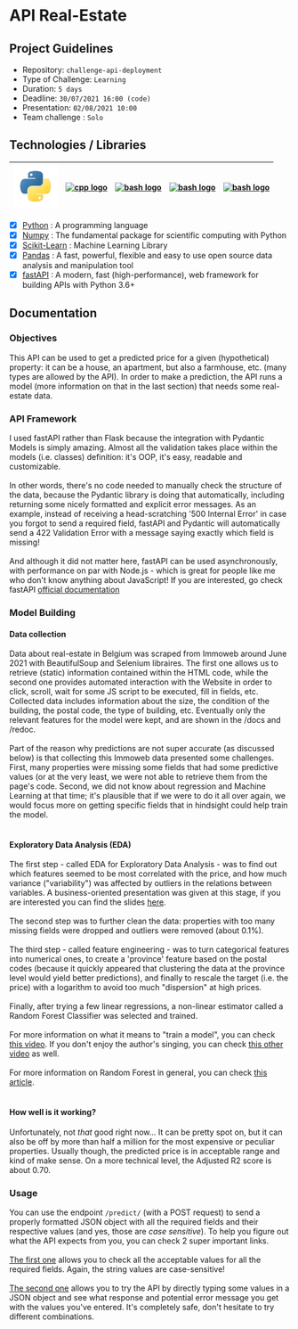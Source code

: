 # API Real-Estate

## Project Guidelines

- Repository: `challenge-api-deployment`
- Type of Challenge: `Learning`
- Duration: `5 days`
- Deadline: `30/07/2021 16:00 (code)`
- Presentation: `02/08/2021 10:00`
- Team challenge : `Solo`

## Technologies / Libraries 

|   [<img src="https://raw.githubusercontent.com/github/explore/80688e429a7d4ef2fca1e82350fe8e3517d3494d/topics/python/python.png" alt="python logo" width="80">](https://www.python.org/) |  [<img src="https://www.scipy.org/_static/images/numpylogoicon.png" alt="cpp logo" width="80">](https://numpy.org/)  |  [<img src="https://github.com/scikit-learn/scikit-learn/blob/main/doc/logos/scikit-learn-logo-thumb.png?raw=true" alt="bash logo" width="80">](https://scikit-learn.org/stable/index.html)  |  [<img src="https://camo.githubusercontent.com/86d9ca3437f5034da052cf0fd398299292aab0e4479b58c20f2fc37dd8ccbe05/68747470733a2f2f666173746170692e7469616e676f6c6f2e636f6d2f696d672f6c6f676f2d6d617267696e2f6c6f676f2d7465616c2e706e67" alt="bash logo" width="80">](https://fastapi.tiangolo.com/)  | [<img src="https://pandas.pydata.org/static/img/pandas_white.svg" alt="bash logo" width="60">](https://www.json.org/json-fr.html)  |
|---|---|---|---|---|

- [X]  [Python](https://www.python.org/) : A programming language
- [X]  [Numpy](https://numpy.org/) : The fundamental package for scientific computing with Python
- [X]  [Scikit-Learn](https://scikit-learn.org/stable/index.html) : Machine Learning Library
- [X]  [Pandas](https://pandas.pydata.org/) : A fast, powerful, flexible and easy to use open source data analysis and manipulation tool
- [X]  [fastAPI](https://fastapi.tiangolo.com/) : A modern, fast (high-performance), web framework for building APIs with Python 3.6+

## Documentation

### Objectives
This API can be used to get a predicted price for a given (hypothetical) property: it can be a house, an apartment, but also a farmhouse, etc. (many types are allowed by the API).
In order to make a prediction, the API runs a model (more information on that in the last section) that needs some real-estate data.

### API Framework
I used fastAPI rather than Flask because the integration with Pydantic Models
				is simply amazing. Almost all the validation takes place within the models (i.e. classes) definition: it's
				OOP, it's easy, readable and customizable. <br> <br> In other words, there's no code needed to manually check the
				structure of the data, because the Pydantic library is doing that automatically, including returning some
				nicely formatted and explicit error messages. As an example, instead of receiving a head-scratching '500 Internal Error'
				in case you forgot to send a required field, fastAPI and Pydantic will automatically send a 422 Validation Error with a
				message saying exactly which field is missing! <br> <br> And although it did not matter here, fastAPI can be used asynchronously,
				with performance on par with Node.js - which is great for people like me who don't know anything about JavaScript!
				If you are interested, go check fastAPI <a href="https://fastapi.tiangolo.com/">official documentation</a>

### Model Building
#### Data collection
Data about real-estate in Belgium was scraped from Immoweb around June 2021 with BeautifulSoup and Selenium libraires.
The first one allows us to retrieve (static) information contained within the HTML code, while the second one provides
automated interaction with the Website in order to click, scroll, wait for some JS script to be executed, fill in fields, etc.
Collected data includes information about the size, the condition of the building, the postal code, the type of building, etc.
Eventually only the relevant features for the model were kept, and are shown in the /docs and /redoc.<br> <br>
Part of the reason why predictions are not super accurate (as discussed below) is that collecting this Immoweb data
presented some challenges. First, many properties were missing some fields that had some predictive values (or at the
very least, we were not able to retrieve them from the page's code. Second, we did not know about regression and
Machine Learning at that time; it's plausible that if we were to do it all over again, we would focus more on getting
specific fields that in hindsight could help train the model.
<br><br>

#### Exploratory Data Analysis (EDA)
The first step - called EDA for Exploratory Data Analysis - was to find out which features seemed to be
most correlated with the price, and how much variance ("variability") was affected by outliers in the
relations between variables. A business-oriented presentation was given at this stage, if you are
interested you can find the slides <a href="https://docs.google.com/presentation/d/1M11hxMh23T3_ekDTXdYrt9FqNda51EgjlWvOKnej7e4/edit?usp=sharing">here</a>.
<br> <br>
The second step was to further clean the data: properties with too many missing fields were dropped and
outliers were removed (about 0.1%).
<br> <br>
The third step - called feature engineering - was to turn categorical features into numerical ones,
to create a 'province' feature based on the postal codes (because it quickly appeared that clustering the
data at the province level would yield better predictions), and finally to rescale the target (i.e.
the price) with a logarithm to avoid too much "dispersion" at high prices.
<br> <br>
Finally, after trying a few linear regressions, a non-linear estimator called a Random Forest Classifier was selected
and trained.
<br> <br> For more information on what it means to "train a model", you can check
<a href="https://www.youtube.com/watch?v=Gv9_4yMHFhI">this video</a>. If you don't enjoy the author's singing, you can check <a href="https://www.youtube.com/watch?v=nKW8Ndu7Mjw">this other video</a> as well.
<br> <br> For more information on Random Forest in general, you can check
<a href="https://williamkoehrsen.medium.com/random-forest-simple-explanation-377895a60d2d">this article</a>.
<br> <br> 
#### How well is it working?
Unfortunately, not *that* good right now... It can be pretty spot on, but it can also be off by more than half a
million for the most expensive or peculiar properties. Usually though, the predicted price is in acceptable
range and kind of make sense. On a more technical level, the Adjusted R2 score is about 0.70.

### Usage
You can use the endpoint `/predict/` (with a POST request) to send a properly formatted JSON object with all the required fields 
and their respective values (and yes, those are <i>case sensitive</i>). To help you figure out what the
API expects from you, you can check 2 super important links. <br> <br> <a href="https://corentin-api-test.herokuapp.com/redoc#operation/price_prediction_predict__post">The first one</a> allows you to check all the
acceptable values for all the required fields. Again, the string values are case-sensitive!
<a href="https://corentin-api-test.herokuapp.com/docs"> <br> <br> The second one</a> allows you to try the API
by directly typing some values in a JSON object and see what response and potential error message you
get with the values you've entered. It's completely safe, don't hesitate to try different combinations.
